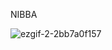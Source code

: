 NIBBA




![ezgif-2-2bb7a0f157](https://github.com/Team7InventorySystem/.github/assets/150554741/9c764821-30ab-4554-98f1-34c87a6e65b7)
